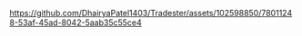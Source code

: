 


https://github.com/DhairyaPatel1403/Tradester/assets/102598850/78011248-53af-45ad-8042-5aab35c55ce4

